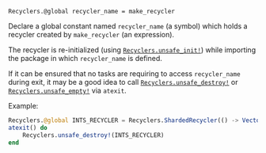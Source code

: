     Recyclers.@global recycler_name = make_recycler

Declare a global constant named `recycler_name` (a symbol) which holds a recycler created by
`make_recycler` (an expression).

The recycler is re-initialized (using [`Recyclers.unsafe_init!`](@ref)) while importing the
package in which `recycler_name` is defined.

If it can be ensured that no tasks are requiring to access `recycler_name` during exit,
it may be a good idea to call [`Recyclers.unsafe_destroy!`](@ref) or
[`Recyclers.unsafe_empty!`](@ref)  via `atexit`.

Example:

```JULIA
Recyclers.@global INTS_RECYCLER = Recyclers.ShardedRecycler(() -> Vector{Int}(undef, 100))
atexit() do
    Recyclers.unsafe_destroy!(INTS_RECYCLER)
end
```
